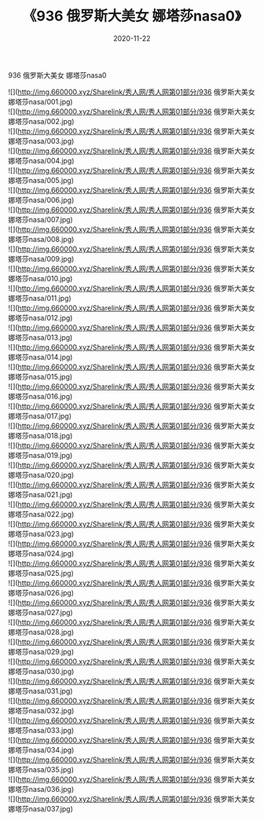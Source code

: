 ﻿---
layout: post
title:  《936 俄罗斯大美女 娜塔莎nasa0》
date:   2020-11-22
img: http://img.660000.xyz/Sharelink/秀人网/秀人网第01部分/936 俄罗斯大美女 娜塔莎nasa0/000.jpg
categories: [美女, 清纯, 唯美]
---

936 俄罗斯大美女 娜塔莎nasa0

  ![](http://img.660000.xyz/Sharelink/秀人网/秀人网第01部分/936 俄罗斯大美女 娜塔莎nasa/001.jpg) <br> ![](http://img.660000.xyz/Sharelink/秀人网/秀人网第01部分/936 俄罗斯大美女 娜塔莎nasa/002.jpg) <br> ![](http://img.660000.xyz/Sharelink/秀人网/秀人网第01部分/936 俄罗斯大美女 娜塔莎nasa/003.jpg) <br> ![](http://img.660000.xyz/Sharelink/秀人网/秀人网第01部分/936 俄罗斯大美女 娜塔莎nasa/004.jpg) <br> ![](http://img.660000.xyz/Sharelink/秀人网/秀人网第01部分/936 俄罗斯大美女 娜塔莎nasa/005.jpg) <br> ![](http://img.660000.xyz/Sharelink/秀人网/秀人网第01部分/936 俄罗斯大美女 娜塔莎nasa/006.jpg) <br> ![](http://img.660000.xyz/Sharelink/秀人网/秀人网第01部分/936 俄罗斯大美女 娜塔莎nasa/007.jpg) <br> ![](http://img.660000.xyz/Sharelink/秀人网/秀人网第01部分/936 俄罗斯大美女 娜塔莎nasa/008.jpg) <br> ![](http://img.660000.xyz/Sharelink/秀人网/秀人网第01部分/936 俄罗斯大美女 娜塔莎nasa/009.jpg) <br> ![](http://img.660000.xyz/Sharelink/秀人网/秀人网第01部分/936 俄罗斯大美女 娜塔莎nasa/010.jpg) <br> ![](http://img.660000.xyz/Sharelink/秀人网/秀人网第01部分/936 俄罗斯大美女 娜塔莎nasa/011.jpg) <br> ![](http://img.660000.xyz/Sharelink/秀人网/秀人网第01部分/936 俄罗斯大美女 娜塔莎nasa/012.jpg) <br> ![](http://img.660000.xyz/Sharelink/秀人网/秀人网第01部分/936 俄罗斯大美女 娜塔莎nasa/013.jpg) <br> ![](http://img.660000.xyz/Sharelink/秀人网/秀人网第01部分/936 俄罗斯大美女 娜塔莎nasa/014.jpg) <br> ![](http://img.660000.xyz/Sharelink/秀人网/秀人网第01部分/936 俄罗斯大美女 娜塔莎nasa/015.jpg) <br> ![](http://img.660000.xyz/Sharelink/秀人网/秀人网第01部分/936 俄罗斯大美女 娜塔莎nasa/016.jpg) <br> ![](http://img.660000.xyz/Sharelink/秀人网/秀人网第01部分/936 俄罗斯大美女 娜塔莎nasa/017.jpg) <br> ![](http://img.660000.xyz/Sharelink/秀人网/秀人网第01部分/936 俄罗斯大美女 娜塔莎nasa/018.jpg) <br> ![](http://img.660000.xyz/Sharelink/秀人网/秀人网第01部分/936 俄罗斯大美女 娜塔莎nasa/019.jpg) <br> ![](http://img.660000.xyz/Sharelink/秀人网/秀人网第01部分/936 俄罗斯大美女 娜塔莎nasa/020.jpg) <br> ![](http://img.660000.xyz/Sharelink/秀人网/秀人网第01部分/936 俄罗斯大美女 娜塔莎nasa/021.jpg) <br> ![](http://img.660000.xyz/Sharelink/秀人网/秀人网第01部分/936 俄罗斯大美女 娜塔莎nasa/022.jpg) <br> ![](http://img.660000.xyz/Sharelink/秀人网/秀人网第01部分/936 俄罗斯大美女 娜塔莎nasa/023.jpg) <br> ![](http://img.660000.xyz/Sharelink/秀人网/秀人网第01部分/936 俄罗斯大美女 娜塔莎nasa/024.jpg) <br> ![](http://img.660000.xyz/Sharelink/秀人网/秀人网第01部分/936 俄罗斯大美女 娜塔莎nasa/025.jpg) <br> ![](http://img.660000.xyz/Sharelink/秀人网/秀人网第01部分/936 俄罗斯大美女 娜塔莎nasa/026.jpg) <br> ![](http://img.660000.xyz/Sharelink/秀人网/秀人网第01部分/936 俄罗斯大美女 娜塔莎nasa/027.jpg) <br> ![](http://img.660000.xyz/Sharelink/秀人网/秀人网第01部分/936 俄罗斯大美女 娜塔莎nasa/028.jpg) <br> ![](http://img.660000.xyz/Sharelink/秀人网/秀人网第01部分/936 俄罗斯大美女 娜塔莎nasa/029.jpg) <br> ![](http://img.660000.xyz/Sharelink/秀人网/秀人网第01部分/936 俄罗斯大美女 娜塔莎nasa/030.jpg) <br> ![](http://img.660000.xyz/Sharelink/秀人网/秀人网第01部分/936 俄罗斯大美女 娜塔莎nasa/031.jpg) <br> ![](http://img.660000.xyz/Sharelink/秀人网/秀人网第01部分/936 俄罗斯大美女 娜塔莎nasa/032.jpg) <br> ![](http://img.660000.xyz/Sharelink/秀人网/秀人网第01部分/936 俄罗斯大美女 娜塔莎nasa/033.jpg) <br> ![](http://img.660000.xyz/Sharelink/秀人网/秀人网第01部分/936 俄罗斯大美女 娜塔莎nasa/034.jpg) <br> ![](http://img.660000.xyz/Sharelink/秀人网/秀人网第01部分/936 俄罗斯大美女 娜塔莎nasa/035.jpg) <br> ![](http://img.660000.xyz/Sharelink/秀人网/秀人网第01部分/936 俄罗斯大美女 娜塔莎nasa/036.jpg) <br> ![](http://img.660000.xyz/Sharelink/秀人网/秀人网第01部分/936 俄罗斯大美女 娜塔莎nasa/037.jpg) <br>
